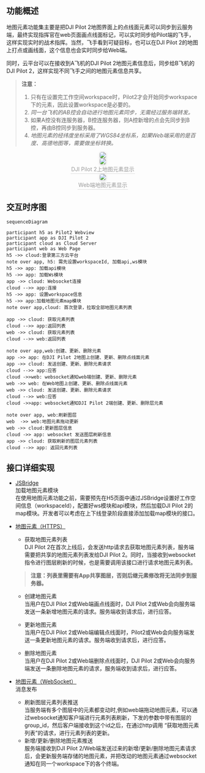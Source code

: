 
## 功能概述

地图元素功能集主要是把DJI Pilot 2地图界面上的点线面元素可以同步到云服务端，最终实现指挥官在web页面画点线面标记，可以实时同步给Pilot端的飞手，这样实现实时的战术指挥。当然，飞手看到可疑目标，也可以在DJI Pilot 2的地图上打点或画线面，这个信息也会实时同步给Web端。

同时，云平台可以在接收到A飞机的DJI Pilot 2地图元素信息后，同步给B飞机的DJI Pilot 2，这样实现不同飞手之间的地图元素信息共享。

> **注意：**
>
> 1. 只有在设置完工作空间workspace时，Pilot2才会开始同步workspace下的元素，因此设置workspace是必要的。
> 2. *同一台飞机的AB控会自动进行地图元素同步，无需经过服务端转发。*
> 3. 如果A控没有连服务器，B控连服务器，则A控新增的点会先同步到B控，再由B控同步到服务器。
> 4. *地图元素的经纬度坐标采用了WGS84坐标系，如果Web端采用的是百度、高德地图等，需要做坐标转换。*

 <center>    <img style="border-radius: 0.3125em;    box-shadow: 0 2px 4px 0 rgba(34,36,38,.12),0 2px 10px 0 rgba(34,36,38,.08);"     src="https://terra-1-g.djicdn.com/84f990b0bbd145e6a3930de0c55d3b2b/admin/doc/c8ddd26e-773b-42bc-9eb8-5fba49f05002.png">    <br>     </center>

<center>    <img style="border-radius: 0.3125em;    box-shadow: 0 2px 4px 0 rgba(34,36,38,.12),0 2px 10px 0 rgba(34,36,38,.08);"     src="https://terra-1-g.djicdn.com/84f990b0bbd145e6a3930de0c55d3b2b/admin/doc/a231427e-8977-4939-bf32-45a18a03e4be.png">    <br> <div style="color:orange; border-bottom: 1px solid #d9d9d9;    display: inline-block;    color: #999;    padding: 2px;">DJI Pilot 2上地图元素显示</div>    </center>

<center>    <img style="border-radius: 0.3125em;    box-shadow: 0 2px 4px 0 rgba(34,36,38,.12),0 2px 10px 0 rgba(34,36,38,.08);"     src="https://terra-1-g.djicdn.com/84f990b0bbd145e6a3930de0c55d3b2b/admin/doc/389be9da-c65b-4df8-a0c7-a5a71e638682.png
">    <br> <div style="color:orange; border-bottom: 1px solid #d9d9d9;    display: inline-block;    color: #999;    padding: 2px;">Web端地图元素显示</div>    </center>

## 交互时序图

```mermaid
sequenceDiagram

participant h5 as Pilot2 Webview
participant app as DJI Pilot 2
participant cloud as Cloud Server
participant web as Web Page
h5 ->> cloud:登录第三方云平台
note over app, h5: 需先设置workspaceId, 加载api,ws模块 
h5 ->> app: 加载api模块 
h5 ->> app: 加载Ws模块
app ->> cloud: Websocket连接
cloud -->> app:连接
h5 ->> app: 设置workspace信息
h5 ->> app:加载地图元素map模块
note over app,cloud: 首次登录，拉取全部地图元素列表

app ->> cloud: 获取元素列表
cloud -->> app:返回列表
web ->> cloud: 获取元素列表
cloud -->> web:返回列表

note over app,web:创建、更新、删除元素
app ->> app: 在DJI Pilot 2地图上创建、更新、删除点线面元素
app ->> cloud: 发送创建、更新、删除元素请求
cloud -->> app:应答
cloud ->>web: websocket通知web端创建、更新、删除元素
web ->> web: 在Web地图上创建、更新、删除点线面元素
web ->> cloud: 发送创建、更新、删除元素请求
cloud -->> web:应答
cloud ->>app: websocket通知DJI Pilot 2端创建、更新、删除层元素

note over app, web:刷新图层
web  ->> web:地图元素拖动更新
web ->> cloud:更新图层信息
cloud ->> app: websocket 发送图层刷新信息
app ->> cloud: 获取刷新的图层元素列表
cloud -->> app: 返回元素列表
```

## 接口详细实现

* [JSBridge](https://developer.dji.com/doc/cloud-api-tutorial/cn/api-reference/pilot-to-cloud/jsbridge.html)<br/>
  加载地图元素模块<br/>
  在使用地图元素功能之前，需要预先在H5页面中通过JSBridge设置好工作空间信息（workspaceId），配置好ws模块和api模块，然后加载DJI Pilot 2的map模块。开发者可以考虑在上下线登录阶段直接添加加载map模块的接口。

* [地图元素（HTTPS）](https://developer.dji.com/doc/cloud-api-tutorial/cn/server-api-reference/https/map-elements/create.html)
  * 获取地图元素列表<br/>
  DJI Pilot 2在首次上线后，会发送http请求去获取地图元素列表，服务端需要把共享的地图元素列表发给DJI Pilot 2。同时，当接收到websocket指令进行图层刷新的时候，也是需要调用该接口进行请求地图元素列表。
 
  > **注意：列表里需要有App共享图层，否则后继元素修改将无法同步到服务器。**

  * 创建地图元素<br/>
  当用户在DJI Pilot 2或Web端画点线面时，DJI Pilot 2或Web会向服务端发送一条新增地图元素的请求。服务端收到请求后，进行应答。

  * 更新地图元素<br/>
  当用户在DJI Pilot 2或Web端编辑点线面时，Pilot2或Web会向服务端发送一条更新地图元素的请求。服务端收到请求后，进行应答。

  * 删除地图元素<br/>
  当用户在DJI Pilot 2或Web端删除点线面时，DJI Pilot 2或Web会向服务端发送一条删除地图元素的请求，服务端收到请求后，进行应答。

* [地图元素（WebSocket）](https://developer.dji.com/doc/cloud-api-tutorial/cn/server-api-reference/websocket/map-elements/message-push.html)<br/>
  消息发布
  * 刷新图层元素列表推送<br/>
  当服务端有多个图层中的元素都变动时,例如web端拖动地图元素，可以通过websocket通知客户端进行元素列表刷新，下发的参数中带有图层的group_id，然后客户端接收到这个id之后，在通过http调用 “获取地图元素列表”的请求，进行元素列表的更新。
  * 新增/更新/删除地图元素推送<br/> 
  服务端接收到DJI Pilot 2/Web端发送过来的新增/更新/删除地图元素请求后，会更新服务端存储的地图元素，并把改动的地图元素通过websocket通知在同一个workspace下的各个终端。
